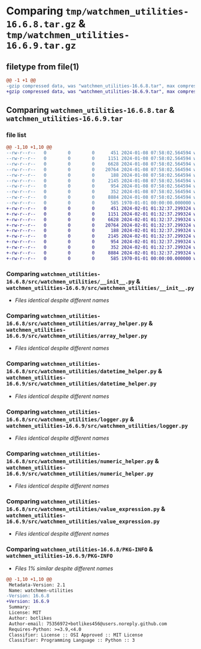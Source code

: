 # Comparing `tmp/watchmen_utilities-16.6.8.tar.gz` & `tmp/watchmen_utilities-16.6.9.tar.gz`

## filetype from file(1)

```diff
@@ -1 +1 @@
-gzip compressed data, was "watchmen_utilities-16.6.8.tar", max compression
+gzip compressed data, was "watchmen_utilities-16.6.9.tar", max compression
```

## Comparing `watchmen_utilities-16.6.8.tar` & `watchmen_utilities-16.6.9.tar`

### file list

```diff
@@ -1,10 +1,10 @@
--rw-r--r--   0        0        0      451 2024-01-08 07:58:02.564594 watchmen_utilities-16.6.8/pyproject.toml
--rw-r--r--   0        0        0     1151 2024-01-08 07:58:02.564594 watchmen_utilities-16.6.8/src/watchmen_utilities/__init__.py
--rw-r--r--   0        0        0     6628 2024-01-08 07:58:02.564594 watchmen_utilities-16.6.8/src/watchmen_utilities/array_helper.py
--rw-r--r--   0        0        0    20764 2024-01-08 07:58:02.564594 watchmen_utilities-16.6.8/src/watchmen_utilities/datetime_helper.py
--rw-r--r--   0        0        0      188 2024-01-08 07:58:02.564594 watchmen_utilities-16.6.8/src/watchmen_utilities/json_helper.py
--rw-r--r--   0        0        0     2145 2024-01-08 07:58:02.564594 watchmen_utilities-16.6.8/src/watchmen_utilities/logger.py
--rw-r--r--   0        0        0      954 2024-01-08 07:58:02.564594 watchmen_utilities-16.6.8/src/watchmen_utilities/numeric_helper.py
--rw-r--r--   0        0        0      352 2024-01-08 07:58:02.564594 watchmen_utilities-16.6.8/src/watchmen_utilities/string_helper.py
--rw-r--r--   0        0        0     8884 2024-01-08 07:58:02.564594 watchmen_utilities-16.6.8/src/watchmen_utilities/value_expression.py
--rw-r--r--   0        0        0      585 1970-01-01 00:00:00.000000 watchmen_utilities-16.6.8/PKG-INFO
+-rw-r--r--   0        0        0      451 2024-02-01 01:32:37.299324 watchmen_utilities-16.6.9/pyproject.toml
+-rw-r--r--   0        0        0     1151 2024-02-01 01:32:37.299324 watchmen_utilities-16.6.9/src/watchmen_utilities/__init__.py
+-rw-r--r--   0        0        0     6628 2024-02-01 01:32:37.299324 watchmen_utilities-16.6.9/src/watchmen_utilities/array_helper.py
+-rw-r--r--   0        0        0    20764 2024-02-01 01:32:37.299324 watchmen_utilities-16.6.9/src/watchmen_utilities/datetime_helper.py
+-rw-r--r--   0        0        0      188 2024-02-01 01:32:37.299324 watchmen_utilities-16.6.9/src/watchmen_utilities/json_helper.py
+-rw-r--r--   0        0        0     2145 2024-02-01 01:32:37.299324 watchmen_utilities-16.6.9/src/watchmen_utilities/logger.py
+-rw-r--r--   0        0        0      954 2024-02-01 01:32:37.299324 watchmen_utilities-16.6.9/src/watchmen_utilities/numeric_helper.py
+-rw-r--r--   0        0        0      352 2024-02-01 01:32:37.299324 watchmen_utilities-16.6.9/src/watchmen_utilities/string_helper.py
+-rw-r--r--   0        0        0     8884 2024-02-01 01:32:37.299324 watchmen_utilities-16.6.9/src/watchmen_utilities/value_expression.py
+-rw-r--r--   0        0        0      585 1970-01-01 00:00:00.000000 watchmen_utilities-16.6.9/PKG-INFO
```

### Comparing `watchmen_utilities-16.6.8/src/watchmen_utilities/__init__.py` & `watchmen_utilities-16.6.9/src/watchmen_utilities/__init__.py`

 * *Files identical despite different names*

### Comparing `watchmen_utilities-16.6.8/src/watchmen_utilities/array_helper.py` & `watchmen_utilities-16.6.9/src/watchmen_utilities/array_helper.py`

 * *Files identical despite different names*

### Comparing `watchmen_utilities-16.6.8/src/watchmen_utilities/datetime_helper.py` & `watchmen_utilities-16.6.9/src/watchmen_utilities/datetime_helper.py`

 * *Files identical despite different names*

### Comparing `watchmen_utilities-16.6.8/src/watchmen_utilities/logger.py` & `watchmen_utilities-16.6.9/src/watchmen_utilities/logger.py`

 * *Files identical despite different names*

### Comparing `watchmen_utilities-16.6.8/src/watchmen_utilities/numeric_helper.py` & `watchmen_utilities-16.6.9/src/watchmen_utilities/numeric_helper.py`

 * *Files identical despite different names*

### Comparing `watchmen_utilities-16.6.8/src/watchmen_utilities/value_expression.py` & `watchmen_utilities-16.6.9/src/watchmen_utilities/value_expression.py`

 * *Files identical despite different names*

### Comparing `watchmen_utilities-16.6.8/PKG-INFO` & `watchmen_utilities-16.6.9/PKG-INFO`

 * *Files 1% similar despite different names*

```diff
@@ -1,10 +1,10 @@
 Metadata-Version: 2.1
 Name: watchmen-utilities
-Version: 16.6.8
+Version: 16.6.9
 Summary: 
 License: MIT
 Author: botlikes
 Author-email: 75356972+botlikes456@users.noreply.github.com
 Requires-Python: >=3.9,<4.0
 Classifier: License :: OSI Approved :: MIT License
 Classifier: Programming Language :: Python :: 3
```

